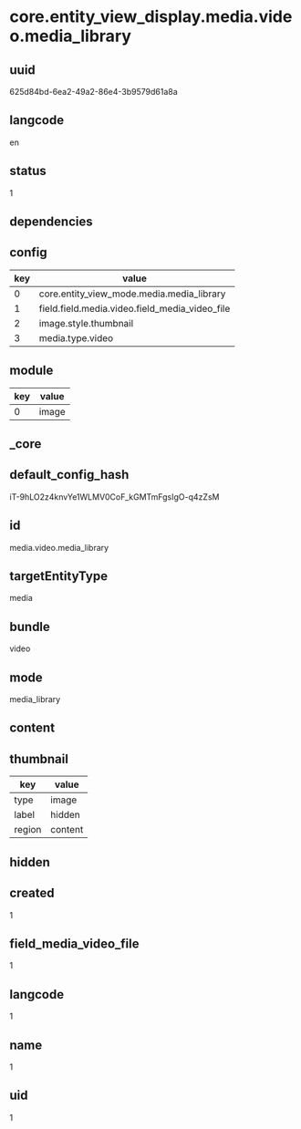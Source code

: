 # core.entity_view_display.media.video.media_library

## uuid
625d84bd-6ea2-49a2-86e4-3b9579d61a8a

## langcode
en

## status
1

## dependencies

## config
|key|value|
|-|-|
|0|core.entity_view_mode.media.media_library|
|1|field.field.media.video.field_media_video_file|
|2|image.style.thumbnail|
|3|media.type.video|


## module
|key|value|
|-|-|
|0|image|


## _core

## default_config_hash
iT-9hLO2z4knvYe1WLMV0CoF_kGMTmFgsIgO-q4zZsM

## id
media.video.media_library

## targetEntityType
media

## bundle
video

## mode
media_library

## content

## thumbnail
|key|value|
|-|-|
|type|image|
|label|hidden|
|region|content|


## hidden

## created
1

## field_media_video_file
1

## langcode
1

## name
1

## uid
1
